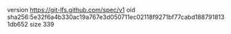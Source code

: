 version https://git-lfs.github.com/spec/v1
oid sha256:5e32f6a4b330ac19a767e3d050711ec02118f9271bf77cabd1887918131db652
size 339
